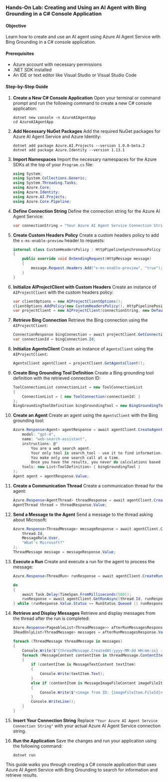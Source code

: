 ### Hands-On Lab: Creating and Using an AI Agent with Bing Grounding in a C# Console Application

#### Objective
Learn how to create and use an AI agent using Azure AI Agent Service with Bing Grounding in a C# console application.

#### Prerequisites
- Azure account with necessary permissions
- .NET SDK installed
- An IDE or text editor like Visual Studio or Visual Studio Code

#### Step-by-Step Guide

1. **Create a New C# Console Application**
   Open your terminal or command prompt and run the following command to create a new C# console application:
   ```
   dotnet new console -n AzureAIAgentApp
   cd AzureAIAgentApp
   ```

2. **Add Necessary NuGet Packages**
   Add the required NuGet packages for Azure AI Agent Service and Azure Identity:
   ```
   dotnet add package Azure.AI.Projects --version 1.0.0-beta.2
   dotnet add package Azure.Identity --version 1.13.1
   ```

3. **Import Namespaces**
   Import the necessary namespaces for the Azure SDKs at the top of your `Program.cs` file:
   ```csharp
   using System;
   using System.Collections.Generic;
   using System.Threading.Tasks;
   using Azure.Core;
   using Azure.Identity;
   using Azure.AI.Projects;
   using Azure.Core.Pipeline;
   ```

4. **Define Connection String**
   Define the connection string for the Azure AI Agent Service:
   ```csharp
   var connectionString = "Your Azure AI Agent Service Connection String";
   ```

5. **Create Custom Headers Policy**
   Create a custom headers policy to add the `x-ms-enable-preview` header to requests:
   ```csharp
   internal class CustomHeadersPolicy : HttpPipelineSynchronousPolicy
   {
       public override void OnSendingRequest(HttpMessage message)
       {
           message.Request.Headers.Add("x-ms-enable-preview", "true");
       }
   }
   ```

6. **Initialize AIProjectClient with Custom Headers**
   Create an instance of `AIProjectClient` with the custom headers policy:
   ```csharp
   var clientOptions = new AIProjectClientOptions();
   clientOptions.AddPolicy(new CustomHeadersPolicy(), HttpPipelinePosition.PerCall);
   var projectClient = new AIProjectClient(connectionString, new DefaultAzureCredential(), clientOptions);
   ```

7. **Retrieve Bing Connection**
   Retrieve the Bing connection using the `AIProjectClient`:
   ```csharp
   ConnectionResponse bingConnection = await projectClient.GetConnectionsClient().GetConnectionAsync("kinfey-bing-search");
   var connectionId = bingConnection.Id;
   ```

8. **Initialize AgentsClient**
   Create an instance of `AgentsClient` using the `AIProjectClient`:
   ```csharp
   AgentsClient agentClient = projectClient.GetAgentsClient();
   ```

9. **Create Bing Grounding Tool Definition**
   Create a Bing grounding tool definition with the retrieved connection ID:
   ```csharp
   ToolConnectionList connectionList = new ToolConnectionList
   {
       ConnectionList = { new ToolConnection(connectionId) }
   };
   BingGroundingToolDefinition bingGroundingTool = new BingGroundingToolDefinition(connectionList);
   ```

10. **Create an Agent**
    Create an agent using the `AgentsClient` with the Bing grounding tool:
    ```csharp
    Azure.Response<Agent> agentResponse = await agentClient.CreateAgentAsync(
        model: "gpt-4",
        name: "web-search-assistant",
        instructions: @"
            You are a web search agent.
            Your only tool is search_tool - use it to find information.
            You make only one search call at a time.
            Once you have the results, you never do calculations based on them.",
        tools: new List<ToolDefinition> { bingGroundingTool }
    );
    Agent agent = agentResponse.Value;
    ```

11. **Create a Communication Thread**
    Create a communication thread for the agent:
    ```csharp
    Azure.Response<AgentThread> threadResponse = await agentClient.CreateThreadAsync();
    AgentThread thread = threadResponse.Value;
    ```

12. **Send a Message to the Agent**
    Send a message to the thread asking about Microsoft:
    ```csharp
    Azure.Response<ThreadMessage> messageResponse = await agentClient.CreateMessageAsync(
        thread.Id,
        MessageRole.User,
        "What's Microsoft?"
    );
    ThreadMessage message = messageResponse.Value;
    ```

13. **Execute a Run**
    Create and execute a run for the agent to process the message:
    ```csharp
    Azure.Response<ThreadRun> runResponse = await agentClient.CreateRunAsync(thread, agent);

    do
    {
        await Task.Delay(TimeSpan.FromMilliseconds(500));
        runResponse = await agentClient.GetRunAsync(thread.Id, runResponse.Value.Id);
    } while (runResponse.Value.Status == RunStatus.Queued || runResponse.Value.Status == RunStatus.InProgress);
    ```

14. **Retrieve and Display Messages**
    Retrieve and display messages from the thread after the run is completed:
    ```csharp
    Azure.Response<PageableList<ThreadMessage>> afterRunMessagesResponse = await agentClient.GetMessagesAsync(thread.Id);
    IReadOnlyList<ThreadMessage> messages = afterRunMessagesResponse.Value.Data;

    foreach (ThreadMessage threadMessage in messages)
    {
        Console.Write($"{threadMessage.CreatedAt:yyyy-MM-dd HH:mm:ss} - {threadMessage.Role,10}: ");
        foreach (MessageContent contentItem in threadMessage.ContentItems)
        {
            if (contentItem is MessageTextContent textItem)
            {
                Console.Write(textItem.Text);
            }
            else if (contentItem is MessageImageFileContent imageFileItem)
            {
                Console.Write($"<image from ID: {imageFileItem.FileId}>");
            }
            Console.WriteLine();
        }
    }
    ```

15. **Insert Your Connection String**
    Replace `"Your Azure AI Agent Service Connection String"` with your actual Azure AI Agent Service connection string.

16. **Run the Application**
    Save the changes and run your application using the following command:
    ```
    dotnet run
    ```

This guide walks you through creating a C# console application that uses Azure AI Agent Service with Bing Grounding to search for information and retrieve results.